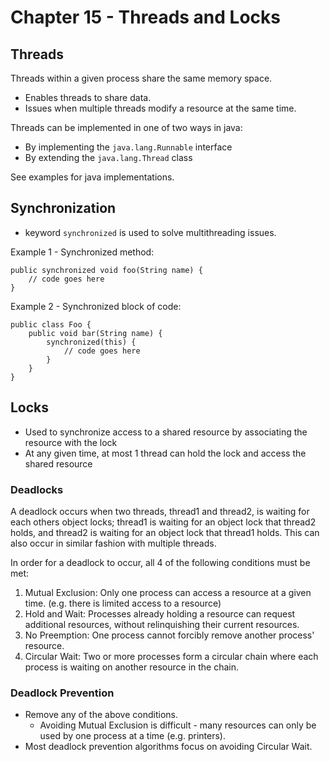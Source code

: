 # Chapter 15 - Threads and Locks

## Threads
Threads within a given process share the same memory space.
- Enables threads to share data.
- Issues when multiple threads modify a resource at the same time.

Threads can be implemented in one of two ways in java:
- By implementing the `java.lang.Runnable` interface
- By extending the `java.lang.Thread` class

See examples for java implementations.

## Synchronization
- keyword `synchronized` is used to solve multithreading issues.

Example 1 - Synchronized method:
```
public synchronized void foo(String name) {
    // code goes here
}
```

Example 2 - Synchronized block of code:
```
public class Foo {
    public void bar(String name) {
        synchronized(this) {
            // code goes here
        }
    }
}
```

## Locks
- Used to synchronize access to a shared resource by associating the resource with the lock
- At any given time, at most 1 thread can hold the lock and access the shared resource

### Deadlocks
A deadlock occurs when two threads, thread1 and thread2, is waiting for each others object locks; thread1 is waiting for an object lock that thread2 holds, and thread2 is waiting for an object lock that thread1 holds. This can also occur in similar fashion with multiple threads.

In order for a deadlock to occur, all 4 of the following conditions must be met:
1. Mutual Exclusion: Only one process can access a resource at a given time. (e.g. there is limited access to a resource)
2. Hold and Wait: Processes already holding a resource can request additional resources, without relinquishing their current resources.
3. No Preemption: One process cannot forcibly remove another process' resource.
4. Circular Wait: Two or more processes form a circular chain where each process is waiting on another resource in the chain.

### Deadlock Prevention
- Remove any of the above conditions.
  - Avoiding Mutual Exclusion is difficult - many resources can only be used by one process at a time (e.g. printers).
- Most deadlock prevention algorithms focus on avoiding Circular Wait.
